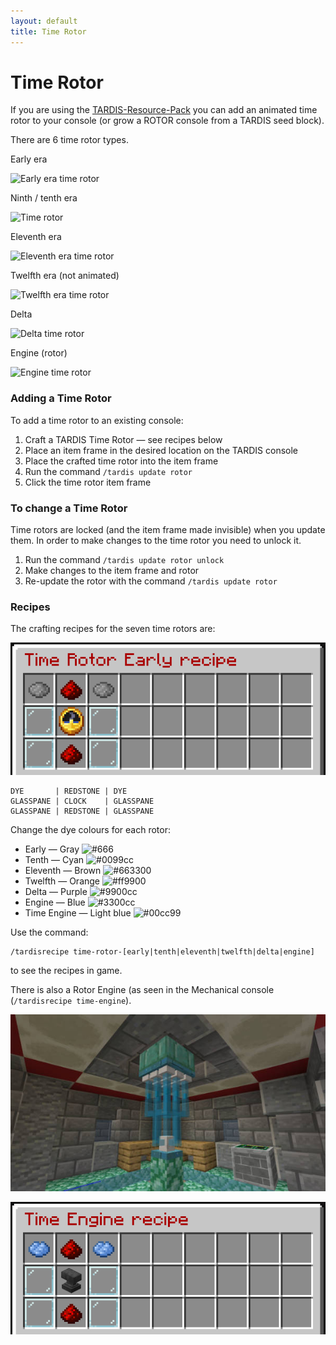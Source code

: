 ```yaml
---
layout: default
title: Time Rotor
---
```


# Time Rotor

If you are using the [TARDIS-Resource-Pack](http://tardisjenkins.duckdns.org:8080/job/TARDIS-Resource-Pack/) you can add
an animated time rotor to your console (or grow a ROTOR console from a TARDIS seed block).

There are 6 time rotor types.

Early era

![Early era time rotor](images/docs/early_time_rotor.gif)

Ninth / tenth era

![Time rotor](images/docs/time_rotor.gif)

Eleventh era

![Eleventh era time rotor](images/docs/copper_time_rotor.gif)

Twelfth era (not animated)

![Twelfth era time rotor](images/docs/round_time_rotor.jpg)

Delta

![Delta time rotor](images/docs/delta_time_rotor.jpg)

Engine (rotor)

![Engine time rotor](images/docs/engine_time_rotor.jpg)

### Adding a Time Rotor

To add a time rotor to an existing console:

1. Craft a TARDIS Time Rotor &mdash; see recipes below
2. Place an item frame in the desired location on the TARDIS console
3. Place the crafted time rotor into the item frame
4. Run the command `/tardis update rotor`
5. Click the time rotor item frame

### To change a Time Rotor

Time rotors are locked (and the item frame made invisible) when you update them. In order to make changes to the time
rotor you need to unlock it.

1. Run the command `/tardis update rotor unlock`
2. Make changes to the item frame and rotor
3. Re-update the rotor with the command `/tardis update rotor`

### Recipes

The crafting recipes for the seven time rotors are:

![Time Rotor Recipes](images/docs/time_rotor_recipes.gif)

```
DYE       | REDSTONE | DYE
GLASSPANE | CLOCK    | GLASSPANE
GLASSPANE | REDSTONE | GLASSPANE
```

Change the dye colours for each rotor:

* Early &mdash; Gray ![#666](https://via.placeholder.com/15/666/000000?text=+)
* Tenth &mdash; Cyan ![#0099cc](https://via.placeholder.com/15/0099cc/000000?text=+)
* Eleventh &mdash; Brown ![#663300](https://via.placeholder.com/15/663300/000000?text=+)
* Twelfth &mdash; Orange ![#ff9900](https://via.placeholder.com/15/ff9900/000000?text=+)
* Delta &mdash; Purple ![#9900cc](https://via.placeholder.com/15/9900cc/000000?text=+)
* Engine &mdash; Blue ![#3300cc](https://via.placeholder.com/15/3300cc/000000?text=+)
* Time Engine &mdash; Light blue ![#00cc99](https://via.placeholder.com/15/00cc99/000000?text=+)

Use the command:

```
/tardisrecipe time-rotor-[early|tenth|eleventh|twelfth|delta|engine]
```

to see the recipes in game.

There is also a Rotor Engine (as seen in the Mechanical console (`/tardisrecipe time-engine`).

![Time engine](images/docs/time_engine.jpg)

![Time engine recipe](images/docs/time_engine_recipe.png)


